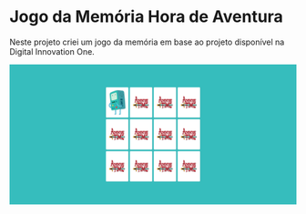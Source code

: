 <h1>Jogo da Memória Hora de Aventura</h1>

Neste projeto criei um jogo da memória em base ao projeto disponível na Digital Innovation One.

<img src="./img/capa.png">
